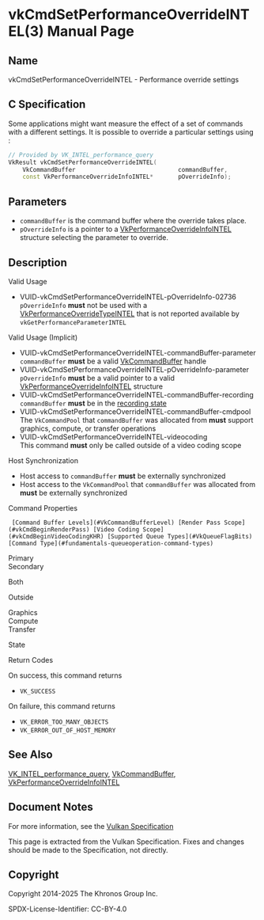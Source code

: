 # vkCmdSetPerformanceOverrideINTEL(3) Manual Page

## Name

vkCmdSetPerformanceOverrideINTEL - Performance override settings



## [](#_c_specification)C Specification

Some applications might want measure the effect of a set of commands with a different settings. It is possible to override a particular settings using :

```c++
// Provided by VK_INTEL_performance_query
VkResult vkCmdSetPerformanceOverrideINTEL(
    VkCommandBuffer                             commandBuffer,
    const VkPerformanceOverrideInfoINTEL*       pOverrideInfo);
```

## [](#_parameters)Parameters

- `commandBuffer` is the command buffer where the override takes place.
- `pOverrideInfo` is a pointer to a [VkPerformanceOverrideInfoINTEL](https://registry.khronos.org/vulkan/specs/latest/man/html/VkPerformanceOverrideInfoINTEL.html) structure selecting the parameter to override.

## [](#_description)Description

Valid Usage

- [](#VUID-vkCmdSetPerformanceOverrideINTEL-pOverrideInfo-02736)VUID-vkCmdSetPerformanceOverrideINTEL-pOverrideInfo-02736  
  `pOverrideInfo` **must** not be used with a [VkPerformanceOverrideTypeINTEL](https://registry.khronos.org/vulkan/specs/latest/man/html/VkPerformanceOverrideTypeINTEL.html) that is not reported available by `vkGetPerformanceParameterINTEL`

Valid Usage (Implicit)

- [](#VUID-vkCmdSetPerformanceOverrideINTEL-commandBuffer-parameter)VUID-vkCmdSetPerformanceOverrideINTEL-commandBuffer-parameter  
  `commandBuffer` **must** be a valid [VkCommandBuffer](https://registry.khronos.org/vulkan/specs/latest/man/html/VkCommandBuffer.html) handle
- [](#VUID-vkCmdSetPerformanceOverrideINTEL-pOverrideInfo-parameter)VUID-vkCmdSetPerformanceOverrideINTEL-pOverrideInfo-parameter  
  `pOverrideInfo` **must** be a valid pointer to a valid [VkPerformanceOverrideInfoINTEL](https://registry.khronos.org/vulkan/specs/latest/man/html/VkPerformanceOverrideInfoINTEL.html) structure
- [](#VUID-vkCmdSetPerformanceOverrideINTEL-commandBuffer-recording)VUID-vkCmdSetPerformanceOverrideINTEL-commandBuffer-recording  
  `commandBuffer` **must** be in the [recording state](#commandbuffers-lifecycle)
- [](#VUID-vkCmdSetPerformanceOverrideINTEL-commandBuffer-cmdpool)VUID-vkCmdSetPerformanceOverrideINTEL-commandBuffer-cmdpool  
  The `VkCommandPool` that `commandBuffer` was allocated from **must** support graphics, compute, or transfer operations
- [](#VUID-vkCmdSetPerformanceOverrideINTEL-videocoding)VUID-vkCmdSetPerformanceOverrideINTEL-videocoding  
  This command **must** only be called outside of a video coding scope

Host Synchronization

- Host access to `commandBuffer` **must** be externally synchronized
- Host access to the `VkCommandPool` that `commandBuffer` was allocated from **must** be externally synchronized

Command Properties

     [Command Buffer Levels](#VkCommandBufferLevel) [Render Pass Scope](#vkCmdBeginRenderPass) [Video Coding Scope](#vkCmdBeginVideoCodingKHR) [Supported Queue Types](#VkQueueFlagBits) [Command Type](#fundamentals-queueoperation-command-types)

Primary  
Secondary

Both

Outside

Graphics  
Compute  
Transfer

State

Return Codes

On success, this command returns

- `VK_SUCCESS`

On failure, this command returns

- `VK_ERROR_TOO_MANY_OBJECTS`
- `VK_ERROR_OUT_OF_HOST_MEMORY`

## [](#_see_also)See Also

[VK\_INTEL\_performance\_query](https://registry.khronos.org/vulkan/specs/latest/man/html/VK_INTEL_performance_query.html), [VkCommandBuffer](https://registry.khronos.org/vulkan/specs/latest/man/html/VkCommandBuffer.html), [VkPerformanceOverrideInfoINTEL](https://registry.khronos.org/vulkan/specs/latest/man/html/VkPerformanceOverrideInfoINTEL.html)

## [](#_document_notes)Document Notes

For more information, see the [Vulkan Specification](https://registry.khronos.org/vulkan/specs/latest/html/vkspec.html#vkCmdSetPerformanceOverrideINTEL)

This page is extracted from the Vulkan Specification. Fixes and changes should be made to the Specification, not directly.

## [](#_copyright)Copyright

Copyright 2014-2025 The Khronos Group Inc.

SPDX-License-Identifier: CC-BY-4.0